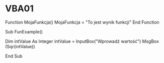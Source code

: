 # VBA01
Function MojaFunkcja()
MojaFunkcja = "To jest wynik funkcji"
End Function

Sub FunExample()
 
Dim intValue As Integer
intValue = InputBox("Wprowadź wartość")
MsgBox (Sqr(intValue))
 
End Sub

